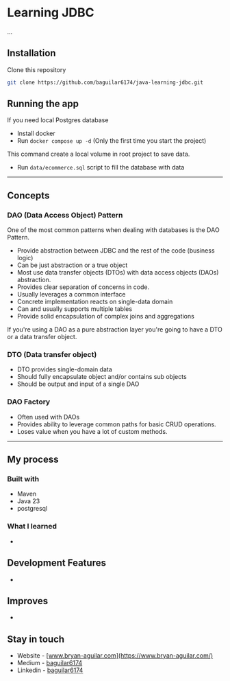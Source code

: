 # Learning JDBC

...

## Installation

Clone this repository

```bash
git clone https://github.com/baguilar6174/java-learning-jdbc.git
```

## Running the app

If you need local Postgres database

- Install docker
- Run `docker compose up -d` (Only the first time you start the project)

This command create a local volume in root project to save data.

- Run `data/ecommerce.sql` script to fill the database with data

---

## Concepts

### DAO (Data Access Object) Pattern

One of the most common patterns when dealing with databases is the DAO Pattern. 

- Provide abstraction between JDBC and the rest of the code (business logic)
- Can be just abstraction or a true object
- Most use data transfer objects (DTOs) with data access objects (DAOs) abstraction.
- Provides clear separation of concerns in code.
- Usually leverages a common interface
- Concrete implementation reacts on single-data domain
- Can and usually supports multiple tables
- Provide solid encapsulation of complex joins and aggregations

If you're using a DAO as a pure abstraction layer you're going to have a DTO or a data transfer object.

### DTO (Data transfer object)

- DTO provides single-domain data
- Should fully encapsulate object and/or contains sub objects
- Should be output and input of a single DAO

### DAO Factory

- Often used with DAOs
- Provides ability to leverage common paths for basic CRUD operations.
- Loses value when you have a lot of custom methods.

---

## My process

### Built with

- Maven
- Java 23
- postgresql

### What I learned

- 

## Development Features

- 

## Improves

- 

## Stay in touch

- Website - [www.bryan-aguilar.com](https://www.bryan-aguilar.com/)
- Medium - [baguilar6174](https://baguilar6174.medium.com/)
- Linkedin - [baguilar6174](https://www.linkedin.com/in/baguilar6174)
